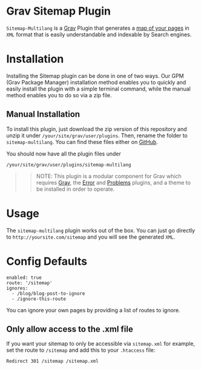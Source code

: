 # Grav Sitemap Plugin

`Sitemap-Multilang` is a [Grav](http://github.com/getgrav/grav) Plugin that generates a [map of your pages](http://en.wikipedia.org/wiki/Site_map) in `XML` format that is easily understandable and indexable by Search engines.

# Installation

Installing the Sitemap plugin can be done in one of two ways. Our GPM (Grav Package Manager) installation method enables you to quickly and easily install the plugin with a simple terminal command, while the manual method enables you to do so via a zip file. 


## Manual Installation

To install this plugin, just download the zip version of this repository and unzip it under `/your/site/grav/user/plugins`. Then, rename the folder to `sitemap-multilang`. You can find these files either on [GitHub](https://github.com/mazaka/grav-plugin-sitemap-multilang).

You should now have all the plugin files under

    /your/site/grav/user/plugins/sitemap-multilang

>> NOTE: This plugin is a modular component for Grav which requires [Grav](http://github.com/getgrav/grav), the [Error](https://github.com/getgrav/grav-plugin-error) and [Problems](https://github.com/getgrav/grav-plugin-problems) plugins, and a theme to be installed in order to operate.


# Usage

The `sitemap-multilang` plugin works out of the box. You can just go directly to `http://yoursite.com/sitemap` and you will see the generated `XML`.

# Config Defaults

```
enabled: true
route: '/sitemap'
ignores:
  - /blog/blog-post-to-ignore
  - /ignore-this-route
```

You can ignore your own pages by providing a list of routes to ignore.

## Only allow access to the .xml file

If you want your sitemap to only be accessible via `sitemap.xml` for example, set the route to `/sitemap` and add this to your `.htaccess` file:

`Redirect 301 /sitemap /sitemap.xml`
